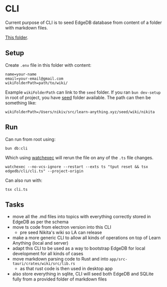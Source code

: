 # CLI

Current purpose of CLI is to seed EdgeDB database from content of a folder with markdown files.

[This folder](https://github.com/learn-anything/seed/tree/main/wiki/nikita).

## Setup

Create `.env` file in this folder with content:

```
name=your-name
email=your-email@gmail.com
wikiFolderPath=path/to/wiki/
```

Example `wikiFolderPath` can link to the `seed` folder. If you ran `bun dev-setup` in root of project, you have [seed](https://github.com/learn-anything/seed) folder available. The path can then be something like:

```
wikiFolderPath=/Users/nikiv/src/learn-anything.xyz/seed/wiki/nikita
```

## Run

Can run from root using:

```
bun db:cli
```

Which using [watchexec](https://watchexec.github.io) will rerun the file on any of the `.ts` file changes.

```
watchexec --no-vcs-ignore --restart --exts ts "tput reset && tsx edgedb/cli/cli.ts" --project-origin
```

Can also run with:

```
tsx cli.ts
```

## Tasks

- move all the .md files into topics with everything correctly stored in EdgeDB as per the schema
- move ts code from electron version into this CLI
  - pre seed Nikita's wiki so LA can release
- make a more generic CLI to allow all kinds of operations on top of Learn Anything (local and server)
- adapt this CLI to be used as a way to bootstrap EdgeDB for local development for all kinds of cases
- move markdown parsing code to Rust and into `app/src-tauri/crates/wiki/src/lib.rs`
  - as that rust code is then used in desktop app
- also store everything in sqlite, CLI will seed both EdgeDB and SQLite fully from a provided folder of markdown files
